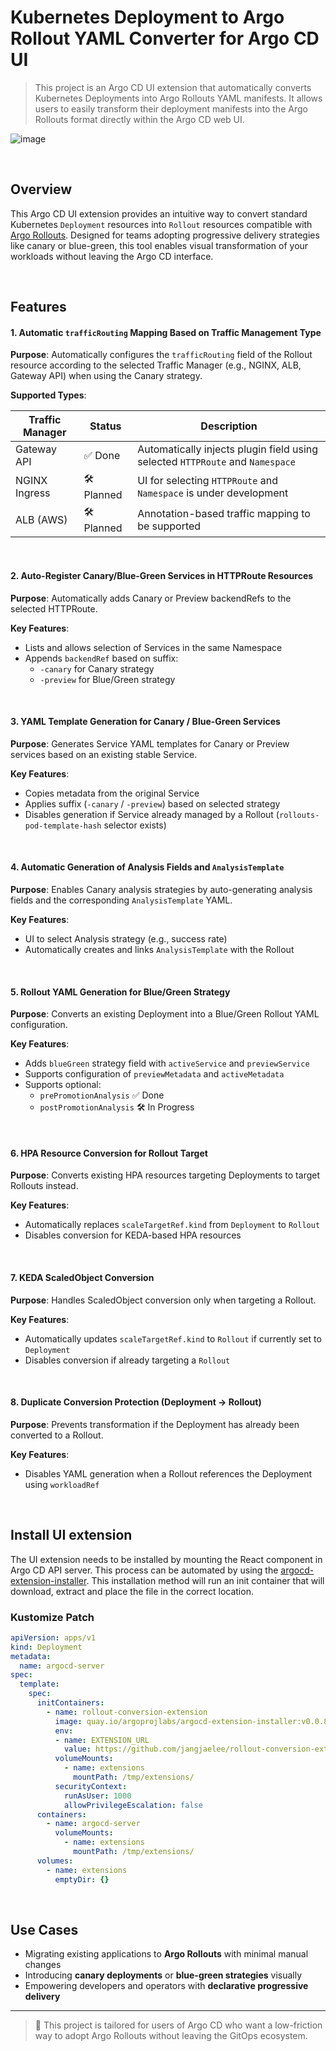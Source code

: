 # Kubernetes Deployment to Argo Rollout YAML Converter for Argo CD UI

> This project is an Argo CD UI extension that automatically converts Kubernetes Deployments into Argo Rollouts YAML manifests. It allows users to easily transform their deployment manifests into the Argo Rollouts format directly within the Argo CD web UI.

![image](https://raw.githubusercontent.com/jangjaelee/rollout-conversion-extension/refs/heads/main/ui/images/Rollout-Conversion-Extension.png)

&nbsp;

## Overview

This Argo CD UI extension provides an intuitive way to convert standard Kubernetes `Deployment` resources into `Rollout` resources compatible with [Argo Rollouts](https://argo-rollouts.readthedocs.io/). Designed for teams adopting progressive delivery strategies like canary or blue-green, this tool enables visual transformation of your workloads without leaving the Argo CD interface.

&nbsp;

## Features

#### 1. Automatic `trafficRouting` Mapping Based on Traffic Management Type

**Purpose**: Automatically configures the `trafficRouting` field of the Rollout resource according to the selected Traffic Manager (e.g., NGINX, ALB, Gateway API) when using the Canary strategy.

**Supported Types**:

| Traffic Manager     | Status     | Description                                                                 |
|---------------------|------------|-----------------------------------------------------------------------------|
| Gateway API         | ✅ Done    | Automatically injects plugin field using selected `HTTPRoute` and `Namespace` |
| NGINX Ingress       | 🛠 Planned | UI for selecting `HTTPRoute` and `Namespace` is under development        |
| ALB (AWS)           | 🛠 Planned  | Annotation-based traffic mapping to be supported                          |

&nbsp;

#### 2. Auto-Register Canary/Blue-Green Services in HTTPRoute Resources

**Purpose**: Automatically adds Canary or Preview backendRefs to the selected HTTPRoute.

**Key Features**:

- Lists and allows selection of Services in the same Namespace
- Appends `backendRef` based on suffix:
  - `-canary` for Canary strategy
  - `-preview` for Blue/Green strategy

&nbsp;

#### 3. YAML Template Generation for Canary / Blue-Green Services

**Purpose**: Generates Service YAML templates for Canary or Preview services based on an existing stable Service.

**Key Features**:

- Copies metadata from the original Service
- Applies suffix (`-canary` / `-preview`) based on selected strategy
- Disables generation if Service already managed by a Rollout (`rollouts-pod-template-hash` selector exists)

&nbsp;

#### 4. Automatic Generation of Analysis Fields and `AnalysisTemplate`

**Purpose**: Enables Canary analysis strategies by auto-generating analysis fields and the corresponding `AnalysisTemplate` YAML.

**Key Features**:

- UI to select Analysis strategy (e.g., success rate)
- Automatically creates and links `AnalysisTemplate` with the Rollout

&nbsp;

#### 5. Rollout YAML Generation for Blue/Green Strategy

**Purpose**: Converts an existing Deployment into a Blue/Green Rollout YAML configuration.

**Key Features**:

- Adds `blueGreen` strategy field with `activeService` and `previewService`
- Supports configuration of `previewMetadata` and `activeMetadata`
- Supports optional:
  - `prePromotionAnalysis` ✅ Done
  - `postPromotionAnalysis` 🛠 In Progress

&nbsp;

#### 6. HPA Resource Conversion for Rollout Target

**Purpose**: Converts existing HPA resources targeting Deployments to target Rollouts instead.

**Key Features**:

- Automatically replaces `scaleTargetRef.kind` from `Deployment` to `Rollout`
- Disables conversion for KEDA-based HPA resources

&nbsp;

#### 7. KEDA ScaledObject Conversion

**Purpose**: Handles ScaledObject conversion only when targeting a Rollout.

**Key Features**:

- Automatically updates `scaleTargetRef.kind` to `Rollout` if currently set to `Deployment`
- Disables conversion if already targeting a `Rollout`

&nbsp;

#### 8. Duplicate Conversion Protection (Deployment → Rollout)

**Purpose**: Prevents transformation if the Deployment has already been converted to a Rollout.

**Key Features**:

- Disables YAML generation when a Rollout references the Deployment using `workloadRef`

&nbsp;
  
## Install UI extension

The UI extension needs to be installed by mounting the React component in Argo CD API server. This process can be automated by using the [argocd-extension-installer](https://github.com/argoproj-labs/argocd-extension-installer). This installation method will run an init container that will download, extract and place the file in the correct location.

### Kustomize Patch

```yaml
apiVersion: apps/v1
kind: Deployment
metadata:
  name: argocd-server
spec:
  template:
    spec:
      initContainers:
        - name: rollout-conversion-extension
          image: quay.io/argoprojlabs/argocd-extension-installer:v0.0.8
          env:
          - name: EXTENSION_URL
            value: https://github.com/jangjaelee/rollout-conversion-extension/raw/refs/heads/main/ui/dist/extension.tar
          volumeMounts:
            - name: extensions
              mountPath: /tmp/extensions/
          securityContext:
            runAsUser: 1000
            allowPrivilegeEscalation: false
      containers:
        - name: argocd-server
          volumeMounts:
            - name: extensions
              mountPath: /tmp/extensions/
      volumes:
        - name: extensions
          emptyDir: {}
```

&nbsp;

## Use Cases

- Migrating existing applications to **Argo Rollouts** with minimal manual changes
- Introducing **canary deployments** or **blue-green strategies** visually
- Empowering developers and operators with **declarative progressive delivery**

---

> 📌 This project is tailored for users of Argo CD who want a low-friction way to adopt Argo Rollouts without leaving the GitOps ecosystem.
